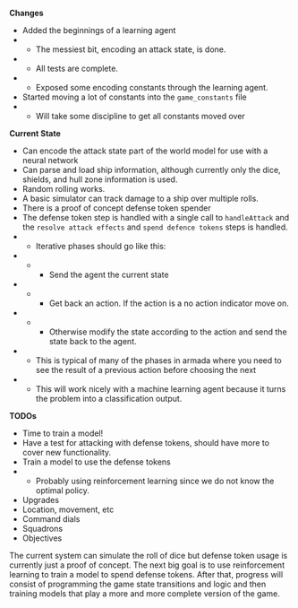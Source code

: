 __Changes__
* Added the beginnings of a learning agent
* * The messiest bit, encoding an attack state, is done.
* * All tests are complete.
* * Exposed some encoding constants through the learning agent.
* Started moving a lot of constants into the `game_constants` file
* * Will take some discipline to get all constants moved over

__Current State__
* Can encode the attack state part of the world model for use with a neural network
* Can parse and load ship information, although currently only the dice, shields, and hull zone information is used.
* Random rolling works.
* A basic simulator can track damage to a ship over multiple rolls.
* There is a proof of concept defense token spender
* The defense token step is handled with a single call to `handleAttack` and the `resolve attack effects`
  and `spend defence tokens` steps is handled.
* * Iterative phases should go like this:
* * * Send the agent the current state
* * * Get back an action. If the action is a no action indicator move on.
* * * Otherwise modify the state according to the action and send the state back to the agent.
* * This is typical of many of the phases in armada where you need to see the result of a previous action before choosing the next
* * This will work nicely with a machine learning agent because it turns the problem into a classification output.

__TODOs__
* Time to train a model!
* Have a test for attacking with defense tokens, should have more to cover new functionality.
* Train a model to use the defense tokens
* *  Probably using reinforcement learning since we do not know the optimal policy.
* Upgrades
* Location, movement, etc
* Command dials
* Squadrons
* Objectives

The current system can simulate the roll of dice but defense token usage is currently just a proof of concept. The next big goal is to use reinforcement learning to train a model to spend defense tokens. After that, progress will consist of programming the game state transitions and logic and then training models that play a more and more complete version of the game.
